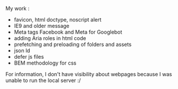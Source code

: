 My work :

- favicon, html doctype, noscript alert
- IE9 and older message
- Meta tags Facebook and Meta for Googlebot
- adding Aria roles in html code
- prefetching and preloading of folders and assets
- json ld
- defer js files
- BEM methodology for css

For information, I don't have visibility about webpages because I was unable to run the local server :/
